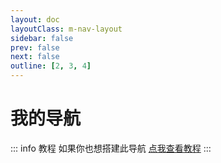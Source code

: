 ```yaml
---
layout: doc
layoutClass: m-nav-layout
sidebar: false
prev: false
next: false
outline: [2, 3, 4]
---
```


<style src="../../.vitepress/theme/style/nav.scss"></style>

<script setup>
import { NAV_DATA } from '../../.vitepress/theme/untils/data'
</script>


# 我的导航

::: info 教程
如果你也想搭建此导航 [点我查看教程](./index.md#茂茂导航)
:::

<MNavLinks v-for="{title, items} in NAV_DATA" :title="title" :items="items"/>
